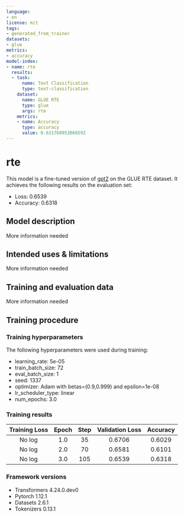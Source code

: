 ```yaml
---
language:
- en
license: mit
tags:
- generated_from_trainer
datasets:
- glue
metrics:
- accuracy
model-index:
- name: rte
  results:
  - task:
      name: Text Classification
      type: text-classification
    dataset:
      name: GLUE RTE
      type: glue
      args: rte
    metrics:
    - name: Accuracy
      type: accuracy
      value: 0.631768953068592
---
```


<!-- This model card has been generated automatically according to the information the Trainer had access to. You
should probably proofread and complete it, then remove this comment. -->

# rte

This model is a fine-tuned version of [gpt2](https://huggingface.co/gpt2) on the GLUE RTE dataset.
It achieves the following results on the evaluation set:
- Loss: 0.6539
- Accuracy: 0.6318

## Model description

More information needed

## Intended uses & limitations

More information needed

## Training and evaluation data

More information needed

## Training procedure

### Training hyperparameters

The following hyperparameters were used during training:
- learning_rate: 5e-05
- train_batch_size: 72
- eval_batch_size: 1
- seed: 1337
- optimizer: Adam with betas=(0.9,0.999) and epsilon=1e-08
- lr_scheduler_type: linear
- num_epochs: 3.0

### Training results

| Training Loss | Epoch | Step | Validation Loss | Accuracy |
|:-------------:|:-----:|:----:|:---------------:|:--------:|
| No log        | 1.0   | 35   | 0.6706          | 0.6029   |
| No log        | 2.0   | 70   | 0.6581          | 0.6101   |
| No log        | 3.0   | 105  | 0.6539          | 0.6318   |


### Framework versions

- Transformers 4.24.0.dev0
- Pytorch 1.12.1
- Datasets 2.6.1
- Tokenizers 0.13.1
